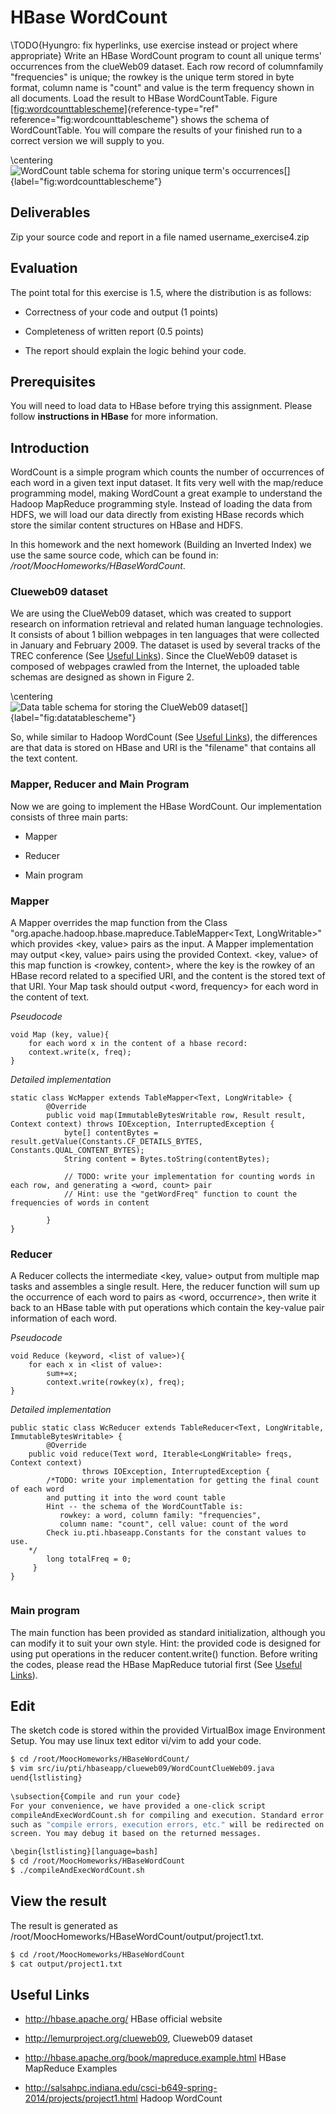 HBase WordCount
===============

 

\TODO{Hyungro: fix hyperlinks, use exercise instead or project where
  appropriate}
Write an HBase WordCount program to count all unique terms' occurrences
from the clueWeb09 dataset. Each row record of columnfamily
\"frequencies\" is unique; the rowkey is the unique term stored in byte
format, column name is \"count\" and value is the term frequency shown
in all documents. Load the result to HBase WordCountTable.
Figure [\[fig:wordcounttablescheme\]](#fig:wordcounttablescheme){reference-type="ref"
reference="fig:wordcounttablescheme"} shows the schema of
WordCountTable. You will compare the results of your finished run to a
correct version we will supply to you.

\centering
![WordCount table schema for storing unique term's
occurrences[]{label="fig:wordcounttablescheme"}](section/icloud/assignment/exercise4/wordcounttablescheme)

Deliverables
------------

Zip your source code and report in a file named username_exercise4.zip

Evaluation
----------

The point total for this exercise is 1.5, where the distribution is as
follows:

-   Correctness of your code and output (1 points)

-   Completeness of written report (0.5 points)

-   The report should explain the logic behind your code.

Prerequisites
-------------

You will need to load data to HBase before trying this assignment.
Please follow **instructions in HBase** for more information.

Introduction
------------

WordCount is a simple program which counts the number of occurrences of
each word in a given text input dataset. It fits very well with the
map/reduce programming model, making WordCount a great example to
understand the Hadoop MapReduce programming style. Instead of loading
the data from HDFS, we will load our data directly from existing HBase
records which store the similar content structures on HBase and HDFS.

In this homework and the next homework (Building an Inverted Index) we
use the same source code, which can be found in:
*/root/MoocHomeworks/HBaseWordCount*.

### Clueweb09 dataset

We are using the ClueWeb09 dataset, which was created to support
research on information retrieval and related human language
technologies. It consists of about 1 billion webpages in ten languages
that were collected in January and February 2009. The dataset is used by
several tracks of the TREC conference (See [Useful
Links](#link_exercise4)). Since the ClueWeb09 dataset is composed of
webpages crawled from the Internet, the uploaded table schemas are
designed as shown in Figure 2.

\centering
![Data table schema for storing the ClueWeb09
dataset[]{label="fig:datatablescheme"}](section/icloud/assignment/exercise4/datatablescheme)

So, while similar to Hadoop WordCount (See [Useful
Links](#link_exercise4)), the differences are that data is stored on
HBase and URI is the \"filename\" that contains all the text content.

### Mapper, Reducer and Main Program 

Now we are going to implement the HBase WordCount. Our implementation
consists of three main parts:

-   Mapper

-   Reducer

-   Main program

### Mapper

A Mapper overrides the map function from the Class
\"org.apache.hadoop.hbase.mapreduce.TableMapper$<$Text,
LongWritable$>$\" which provides $<$key, value$>$ pairs as the input. A
Mapper implementation may output $<$key, value$>$ pairs using the
provided Context. $<$key, value$>$ of this map function is $<$rowkey,
content$>$, where the key is the rowkey of an HBase record related to a
specified URI, and the content is the stored text of that URI. Your Map
task should output $<$word, frequency$>$ for each word in the content of
text.

*Pseudocode*

``` {language="java"}
void Map (key, value){
    for each word x in the content of a hbase record:
    context.write(x, freq);
}
```

*Detailed implementation*

``` {language="java"}
static class WcMapper extends TableMapper<Text, LongWritable> {
        @Override
        public void map(ImmutableBytesWritable row, Result result, Context context) throws IOException, InterruptedException {
            byte[] contentBytes = result.getValue(Constants.CF_DETAILS_BYTES, Constants.QUAL_CONTENT_BYTES);
            String content = Bytes.toString(contentBytes);
            
            // TODO: write your implementation for counting words in each row, and generating a <word, count> pair
            // Hint: use the "getWordFreq" function to count the frequencies of words in content
 
        }
}
```

### Reducer

A Reducer collects the intermediate $<$key, value$>$ output from
multiple map tasks and assembles a single result. Here, the reducer
function will sum up the occurrence of each word to pairs as $<$word,
occurrenc$e>$, then write it back to an HBase table with put operations
which contain the key-value pair information of each word.

*Pseudocode*

``` {language="java"}
void Reduce (keyword, <list of value>){
    for each x in <list of value>:
        sum+=x;
        context.write(rowkey(x), freq);
}
```

*Detailed implementation*

``` {language="java"}
public static class WcReducer extends TableReducer<Text, LongWritable, ImmutableBytesWritable> {
        @Override
    public void reduce(Text word, Iterable<LongWritable> freqs, Context context)
                throws IOException, InterruptedException {
        /*TODO: write your implementation for getting the final count of each word
        and putting it into the word count table 
        Hint -- the schema of the WordCountTable is: 
           rowkey: a word, column family: "frequencies", 
           column name: "count", cell value: count of the word
        Check iu.pti.hbaseapp.Constants for the constant values to use.
    */
        long totalFreq = 0;
     }
}
 
```

### Main program 

The main function has been provided as standard initialization, although
you can modify it to suit your own style. Hint: the provided code is
designed for using put operations in the reducer content.write()
function. Before writing the codes, please read the HBase MapReduce
tutorial first (See [Useful Links](#link_exercise4)).

Edit
----

The sketch code is stored within the provided VirtualBox image
Environment Setup. You may use linux text editor vi/vim to add your
code.

``` {.bash language="bash"}
$ cd /root/MoocHomeworks/HBaseWordCount/
$ vim src/iu/pti/hbaseapp/clueweb09/WordCountClueWeb09.java
uend{lstlisting}
 
\subsection{Compile and run your code}
For your convenience, we have provided a one-click script
compileAndExecWordCount.sh for compiling and execution. Standard error messages
such as "compile errors, execution errors, etc." will be redirected on the
screen. You may debug it based on the returned messages.

\begin{lstlisting}[language=bash] 
$ cd /root/MoocHomeworks/HBaseWordCount
$ ./compileAndExecWordCount.sh
```

View the result
---------------

The result is generated as
/root/MoocHomeworks/HBaseWordCount/output/project1.txt.

``` {.bash language="bash"}
$ cd /root/MoocHomeworks/HBaseWordCount
$ cat output/project1.txt
```

Useful Links
------------

-   <http://hbase.apache.org/> HBase official website

-   <http://lemurproject.org/clueweb09>, Clueweb09 dataset

-   <http://hbase.apache.org/book/mapreduce.example.html> HBase
    MapReduce Examples

-   <http://salsahpc.indiana.edu/csci-b649-spring-2014/projects/project1.html>
    Hadoop WordCount
